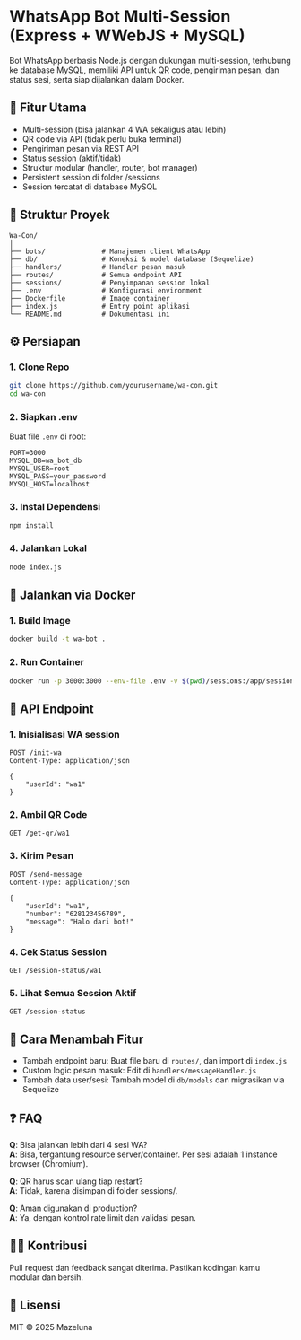 # WhatsApp Bot Multi-Session (Express + WWebJS + MySQL)

Bot WhatsApp berbasis Node.js dengan dukungan multi-session, terhubung ke database MySQL, memiliki API untuk QR code, pengiriman pesan, dan status sesi, serta siap dijalankan dalam Docker.

## 🚀 Fitur Utama
- Multi-session (bisa jalankan 4 WA sekaligus atau lebih)
- QR code via API (tidak perlu buka terminal)
- Pengiriman pesan via REST API
- Status session (aktif/tidak)
- Struktur modular (handler, router, bot manager)
- Persistent session di folder /sessions
- Session tercatat di database MySQL

## 📁 Struktur Proyek
```
Wa-Con/
│
├── bots/              # Manajemen client WhatsApp
├── db/                # Koneksi & model database (Sequelize)
├── handlers/          # Handler pesan masuk
├── routes/            # Semua endpoint API
├── sessions/          # Penyimpanan session lokal
├── .env               # Konfigurasi environment
├── Dockerfile         # Image container
├── index.js           # Entry point aplikasi
└── README.md          # Dokumentasi ini
```

## ⚙️ Persiapan

### 1. Clone Repo
```bash
git clone https://github.com/yourusername/wa-con.git
cd wa-con
```

### 2. Siapkan .env
Buat file `.env` di root:
```
PORT=3000
MYSQL_DB=wa_bot_db
MYSQL_USER=root
MYSQL_PASS=your_password
MYSQL_HOST=localhost
```

### 3. Instal Dependensi
```bash
npm install
```

### 4. Jalankan Lokal
```bash
node index.js
```

## 🐳 Jalankan via Docker

### 1. Build Image
```bash
docker build -t wa-bot .
```

### 2. Run Container
```bash
docker run -p 3000:3000 --env-file .env -v $(pwd)/sessions:/app/sessions wa-bot
```

## 🔌 API Endpoint

### 1. Inisialisasi WA session
```http
POST /init-wa
Content-Type: application/json

{
    "userId": "wa1"
}
```

### 2. Ambil QR Code
```http
GET /get-qr/wa1
```

### 3. Kirim Pesan
```http
POST /send-message
Content-Type: application/json

{
    "userId": "wa1",
    "number": "628123456789",
    "message": "Halo dari bot!"
}
```

### 4. Cek Status Session
```http
GET /session-status/wa1
```

### 5. Lihat Semua Session Aktif
```http
GET /session-status
```

## 🧠 Cara Menambah Fitur
- Tambah endpoint baru: Buat file baru di `routes/`, dan import di `index.js`
- Custom logic pesan masuk: Edit di `handlers/messageHandler.js`
- Tambah data user/sesi: Tambah model di `db/models` dan migrasikan via Sequelize

## ❓ FAQ
**Q**: Bisa jalankan lebih dari 4 sesi WA?  
**A**: Bisa, tergantung resource server/container. Per sesi adalah 1 instance browser (Chromium).

**Q**: QR harus scan ulang tiap restart?  
**A**: Tidak, karena disimpan di folder sessions/.

**Q**: Aman digunakan di production?  
**A**: Ya, dengan kontrol rate limit dan validasi pesan.

## 👨‍💻 Kontribusi
Pull request dan feedback sangat diterima. Pastikan kodingan kamu modular dan bersih.

## 🧾 Lisensi
MIT © 2025 Mazeluna
